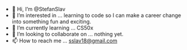 - 👋 Hi, I’m @StefanSlav
- 👀 I’m interested in ... learning to code so I can make a career change into something fun and exciting. 
- 🌱 I’m currently learning ... CS50x
- 💞️ I’m looking to collaborate on ... nothing yet. 
- 📫 How to reach me ... sslav18@gmail.com

<!---
StefanSlav/StefanSlav is a ✨ special ✨ repository because its `README.md` (this file) appears on your GitHub profile.
You can click the Preview link to take a look at your changes.
--->
